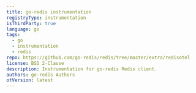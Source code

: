```yaml
---
title: go-redis instrumentation
registryType: instrumentation
isThirdParty: true
language: go
tags:
  - go
  - instrumentation
  - redis
repo: https://github.com/go-redis/redis/tree/master/extra/redisotel
license: BSD 2-Clause
description: Instrumentation for go-redis Redis client.
authors: go-redis Authors
otVersion: latest
---
```

